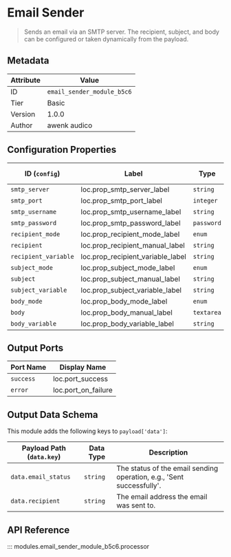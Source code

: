 # Email Sender

> Sends an email via an SMTP server. The recipient, subject, and body can be configured or taken dynamically from the payload.

## Metadata

| Attribute | Value |
| --- | --- |
| ID | `email_sender_module_b5c6` |
| Tier | Basic |
| Version | 1.0.0 |
| Author | awenk audico |

## Configuration Properties

| ID (`config`) | Label | Type | Default Value |
| --- | --- | --- | --- |
| `smtp_server` | loc.prop_smtp_server_label | `string` | `` |
| `smtp_port` | loc.prop_smtp_port_label | `integer` | `587` |
| `smtp_username` | loc.prop_smtp_username_label | `string` | `` |
| `smtp_password` | loc.prop_smtp_password_label | `password` | `` |
| `recipient_mode` | loc.prop_recipient_mode_label | `enum` | `` |
| `recipient` | loc.prop_recipient_manual_label | `string` | `` |
| `recipient_variable` | loc.prop_recipient_variable_label | `string` | `` |
| `subject_mode` | loc.prop_subject_mode_label | `enum` | `` |
| `subject` | loc.prop_subject_manual_label | `string` | `` |
| `subject_variable` | loc.prop_subject_variable_label | `string` | `` |
| `body_mode` | loc.prop_body_mode_label | `enum` | `` |
| `body` | loc.prop_body_manual_label | `textarea` | `` |
| `body_variable` | loc.prop_body_variable_label | `string` | `` |

## Output Ports

| Port Name | Display Name |
| --- | --- |
| `success` | loc.port_success |
| `error` | loc.port_on_failure |

## Output Data Schema

This module adds the following keys to `payload['data']`:

| Payload Path (`data.key`) | Data Type | Description |
| --- | --- | --- |
| `data.email_status` | `string` | The status of the email sending operation, e.g., 'Sent successfully'. |
| `data.recipient` | `string` | The email address the email was sent to. |

## API Reference

::: modules.email_sender_module_b5c6.processor
